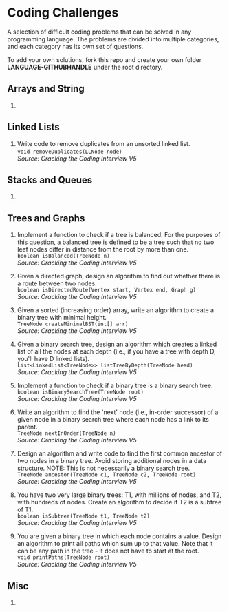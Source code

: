 Coding Challenges
=========
A selection of difficult coding problems that can be solved in any programming language. The problems are divided into multiple categories, and each category has its own set of questions.

To add your own solutions, fork this repo and create your own folder **LANGUAGE-GITHUBHANDLE** under the root directory.

## Arrays and String
1. 

## Linked Lists
1. Write code to remove duplicates from an unsorted linked list.  
```void removeDuplicates(LLNode node)```  
*Source: Cracking the Coding Interview V5*

## Stacks and Queues
1. 

## Trees and Graphs
1. Implement a function to check if a tree is balanced. For the purposes of this question,
a balanced tree is defined to be a tree such that no two leaf nodes differ in distance
from the root by more than one.  
```boolean isBalanced(TreeNode n)```  
*Source: Cracking the Coding Interview V5*

2. Given a directed graph, design an algorithm to find out whether there is a route
between two nodes.  
```boolean isDirectedRoute(Vertex start, Vertex end, Graph g)```  
*Source: Cracking the Coding Interview V5*

3. Given a sorted (increasing order) array, write an algorithm to create a binary tree with
minimal height.  
```TreeNode createMinimalBST(int[] arr)```  
*Source: Cracking the Coding Interview V5*

4. Given a binary search tree, design an algorithm which creates a linked list of all the
nodes at each depth (i.e., if you have a tree with depth D, you'll have D linked lists).  
```List<LinkedList<TreeNode>> listTreeByDepth(TreeNode head)```  
*Source: Cracking the Coding Interview V5*

5. Implement a function to check if a binary tree is a binary search tree.  
```boolean isBinarySearchTree(TreeNode root)```  
*Source: Cracking the Coding Interview V5*

6. Write an algorithm to find the 'next' node (i.e., in-order successor) of a given node in
a binary search tree where each node has a link to its parent.  
```TreeNode nextInOrder(TreeNode n)```  
*Source: Cracking the Coding Interview V5*

7. Design an algorithm and write code to find the first common ancestor of two nodes
in a binary tree. Avoid storing additional nodes in a data structure. NOTE: This is not
necessarily a binary search tree.  
```TreeNode ancestor(TreeNode c1, TreeNode c2, TreeNode root)```  
*Source: Cracking the Coding Interview V5*

8. You have two very large binary trees: T1, with millions of nodes, and T2, with hundreds
of nodes. Create an algorithm to decide if T2 is a subtree of T1.  
```boolean isSubtree(TreeNode t1, TreeNode t2)```  
*Source: Cracking the Coding Interview V5*

9. You are given a binary tree in which each node contains a value. Design an algorithm
to print all paths which sum up to that value. Note that it can be any path in the tree -
it does not have to start at the root.  
```void printPaths(TreeNode root)```  
*Source: Cracking the Coding Interview V5*

## Misc
1. 
